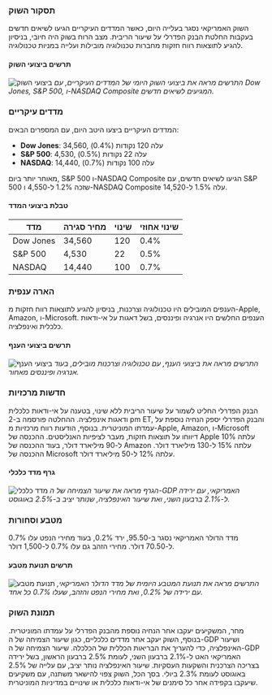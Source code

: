 ### **תסקור השוק**
השוק האמריקאי נסגר בעלייה היום, כאשר המדדים העיקריים הגיעו לשיאים חדשים בעקבות החלטת הבנק הפדרלי על שיעור הריבית. מצב הרוח בשוק היה חיובי, בניסיון להגיע לתוצאות רווח חזקות מחברות טכנולוגיה מובילות ועלייה במניות טכנולוגיה.
#### תרשים ביצועי השוק
![ביצועי השוק](https://via.placeholder.com/800x400?text=Market+Performance+Chart)
*התרשים מראה את ביצועי השוק היומי של המדדים העיקריים, עם Dow Jones, S&P 500, ו-NASDAQ Composite המגיעים לשיאים חדשים.*

### **מדדים עיקריים**
המדדים העיקריים ביצעו היטב היום, עם המספרים הבאים:
- **Dow Jones**: 34,560, עלה 120 נקודות (0.4%)
- **S&P 500**: 4,530, עלה 22 נקודות (0.5%)
- **NASDAQ**: 14,440, עלה 100 נקודות (0.7%)

מאוחר יותר ביום, S&P 500 ו-NASDAQ Composite הגיעו לשיאים חדשים, עם S&P 500 שזכה 1.2% ל-4,550 ו-NASDAQ Composite עלה 1.5% ל-14,520.
#### טבלת ביצועי המדד
| מדד | מחיר סגירה | שינוי | שינוי אחוזי |
| --- | --- | --- | --- |
| Dow Jones | 34,560 | 120 | 0.4% |
| S&P 500 | 4,530 | 22 | 0.5% |
| NASDAQ | 14,440 | 100 | 0.7% |

### **הארה ענפית**
הענפים המובילים היו טכנולוגיה וצרכנות, בניסיון להגיע לתוצאות רווח חזקות מ-Apple, Amazon, ו-Microsoft. הענפים החלשים היו אנרגיה ופיננסים, בשל דאגות על אי-ודאות כלכלית ואינפלציה.
#### תרשים ביצועי הענף
![ביצועי הענף](https://via.placeholder.com/800x400?text=Sector+Performance+Chart)
*התרשים מראה את ביצועי הענף, עם טכנולוגיה וצרכנות מובילים, בעוד אנרגיה ופיננסים מאחור.*

### **חדשות מרכזיות**
הבנק הפדרלי החליט לשמור על שיעור הריבית ללא שינוי, בטענה על אי-ודאות כלכלית ודאגות אינפלציה. ההחלטה פורסמה ב-2 pm ET, והבנק הפדרלי יספק הנחיה נוספת על עמדתו המוניטרית. בנוסף, הודעות רווח מרכזיות מ-Apple, Amazon, ו-Microsoft דיווחו על תוצאות חזקות, מעבר לציפיות האנליסטים. ההכנסה של Apple עלתה 10% ל-90 מיליארד דולר, בעוד ההכנסה של Amazon עלתה 15% ל-130 מיליארד דולר. ההכנסה של Microsoft עלתה 12% ל-50 מיליארד דולר.
#### גרף מדד כלכלי
![מדד כלכלי](https://via.placeholder.com/800x400?text=Economic+Indicator+Graph)
*הגרף מראה את שיעור הצמיחה של ה-GDP האמריקאי, עם ירידה ל-2.1% ברבעון השני, ואת שיעור האינפלציה, שנותר יציב ב-2.5% באוגוסט.*

### **מטבע וסחורות**
מדד הדולר האמריקאי נסגר ב-95.50, ירד 0.2%, בעוד מחירי הנפט עלו 0.7% ל-70.50 דולר. מחירי הזהב גם עלו 0.7% ל-1,500 דולר.
#### תרשים תנועת מטבע
![תנועת מטבע](https://via.placeholder.com/800x400?text=Currency+Movement+Chart)
*התרשים מראה את תנועת המטבע היומית של מדד הדולר האמריקאי, עם ירידה של 0.2%, ואת מחירי הנפט והזהב, שעלו 0.7% כל אחד.*

### **תמונת השוק**
מחר, המשקיעים יעקבו אחר הנחיה נוספת מהבנק הפדרלי על עמדתו המוניטרית. בנוסף, השוק יעקב אחר מדדים כלכליים, כגון שיעור הצמיחה של ה-GDP ושיעור האינפלציה, כדי להעריך את הבריאות הכללית של הכלכלה. שיעור הצמיחה של ה-GDP האמריקאי האט ל-2.1% ברבעון השני, לעומת 2.5% ברבעון הראשון, בשל ירידה בצריכה הצרכנית והשקעות העסקיות. שיעור האינפלציה נותר יציב, עם עלייה של 2.5% באוגוסט לעומת 2.3% ביולי. בסך הכל, השוק צפוי להישאר משתנה, עם משקיעים שיעקבו בקפידה אחר כל סימנים של אי-ודאות כלכלית או שינויים במדיניות המוניטרית.